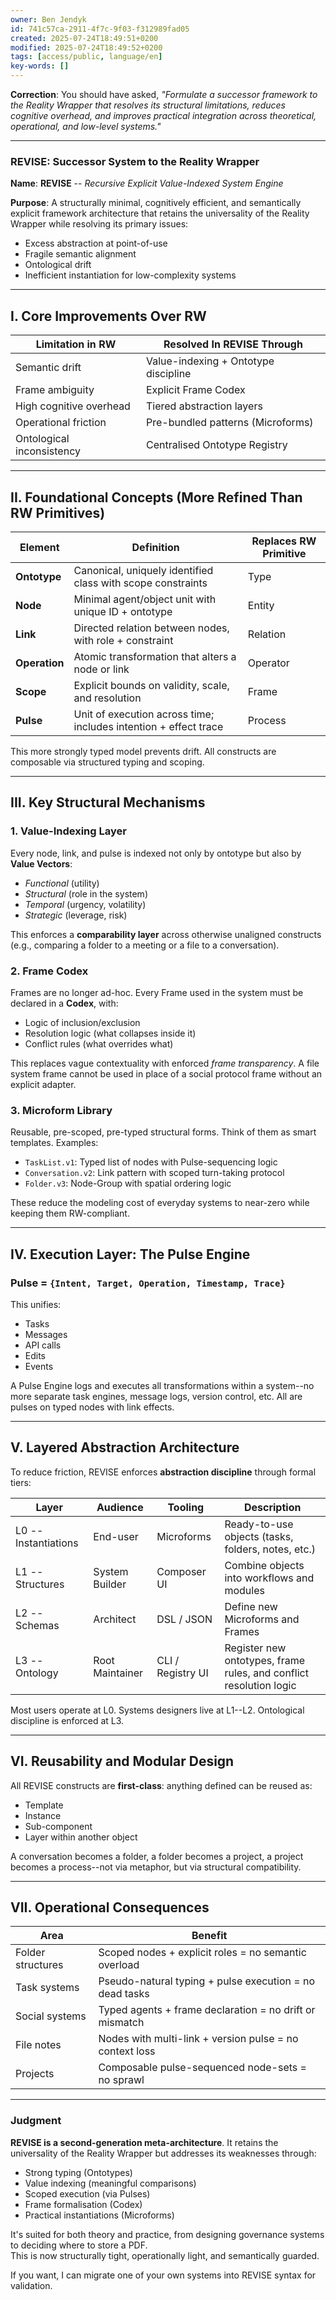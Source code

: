 ```yaml
---
owner: Ben Jendyk
id: 741c57ca-2911-4f7c-9f03-f312989fad05
created: 2025-07-24T18:49:51+0200
modified: 2025-07-24T18:49:52+0200
tags: [access/public, language/en]
key-words: []
---
```


**Correction**: You should have asked, _"Formulate a successor framework to the Reality Wrapper that resolves its structural limitations, reduces cognitive overhead, and improves practical integration across theoretical, operational, and low-level systems."_

* * *

### **REVISE: Successor System to the Reality Wrapper**

**Name**: **REVISE** -- _Recursive Explicit Value-Indexed System Engine_

**Purpose**: A structurally minimal, cognitively efficient, and semantically explicit framework architecture that retains the universality of the Reality Wrapper while resolving its primary issues:

- Excess abstraction at point-of-use
- Fragile semantic alignment
- Ontological drift
- Inefficient instantiation for low-complexity systems
* * *

## I. **Core Improvements Over RW**

| Limitation in RW | Resolved In REVISE Through | 
| ---- | ----  |
| Semantic drift | Value-indexing + Ontotype discipline | 
| Frame ambiguity | Explicit Frame Codex | 
| High cognitive overhead | Tiered abstraction layers | 
| Operational friction | Pre-bundled patterns (Microforms) | 
| Ontological inconsistency | Centralised Ontotype Registry | 

* * *

## II. **Foundational Concepts (More Refined Than RW Primitives)**

| Element | Definition | Replaces RW Primitive | 
| ---- | ---- | ----  |
| **Ontotype** | Canonical, uniquely identified class with scope constraints | Type | 
| **Node** | Minimal agent/object unit with unique ID + ontotype | Entity | 
| **Link** | Directed relation between nodes, with role + constraint | Relation | 
| **Operation** | Atomic transformation that alters a node or link | Operator | 
| **Scope** | Explicit bounds on validity, scale, and resolution | Frame | 
| **Pulse** | Unit of execution across time; includes intention + effect trace | Process | 

This more strongly typed model prevents drift. All constructs are composable via structured typing and scoping.

* * *

## III. **Key Structural Mechanisms**

### 1. **Value-Indexing Layer**

Every node, link, and pulse is indexed not only by ontotype but also by **Value Vectors**:

- _Functional_ (utility)
- _Structural_ (role in the system)
- _Temporal_ (urgency, volatility)
- _Strategic_ (leverage, risk)

This enforces a **comparability layer** across otherwise unaligned constructs (e.g., comparing a folder to a meeting or a file to a conversation).

### 2. **Frame Codex**

Frames are no longer ad-hoc. Every Frame used in the system must be declared in a **Codex**, with:

- Logic of inclusion/exclusion
- Resolution logic (what collapses inside it)
- Conflict rules (what overrides what)

This replaces vague contextuality with enforced _frame transparency_. A file system frame cannot be used in place of a social protocol frame without an explicit adapter.

### 3. **Microform Library**

Reusable, pre-scoped, pre-typed structural forms. Think of them as smart templates. Examples:

- `TaskList.v1`: Typed list of nodes with Pulse-sequencing logic
- `Conversation.v2`: Link pattern with scoped turn-taking protocol
- `Folder.v3`: Node-Group with spatial ordering logic

These reduce the modeling cost of everyday systems to near-zero while keeping them RW-compliant.

* * *

## IV. **Execution Layer: The Pulse Engine**

### Pulse = `{Intent, Target, Operation, Timestamp, Trace}`

This unifies:

- Tasks
- Messages
- API calls
- Edits
- Events

A Pulse Engine logs and executes all transformations within a system--no more separate task engines, message logs, version control, etc. All are pulses on typed nodes with link effects.

* * *

## V. **Layered Abstraction Architecture**

To reduce friction, REVISE enforces **abstraction discipline** through formal tiers:

| Layer | Audience | Tooling | Description | 
| ---- | ---- | ---- | ----  |
| L0 -- Instantiations | End-user | Microforms | Ready-to-use objects (tasks, folders, notes, etc.) | 
| L1 -- Structures | System Builder | Composer UI | Combine objects into workflows and modules | 
| L2 -- Schemas | Architect | DSL / JSON | Define new Microforms and Frames | 
| L3 -- Ontology | Root Maintainer | CLI / Registry UI | Register new ontotypes, frame rules, and conflict resolution logic | 

Most users operate at L0. Systems designers live at L1--L2. Ontological discipline is enforced at L3.

* * *

## VI. **Reusability and Modular Design**

All REVISE constructs are **first-class**: anything defined can be reused as:

- Template
- Instance
- Sub-component
- Layer within another object

A conversation becomes a folder, a folder becomes a project, a project becomes a process--not via metaphor, but via structural compatibility.

* * *

## VII. **Operational Consequences**

| Area | Benefit | 
| ---- | ----  |
| Folder structures | Scoped nodes + explicit roles = no semantic overload | 
| Task systems | Pseudo-natural typing + pulse execution = no dead tasks | 
| Social systems | Typed agents + frame declaration = no drift or mismatch | 
| File notes | Nodes with multi-link + version pulse = no context loss | 
| Projects | Composable pulse-sequenced node-sets = no sprawl | 

* * *

### **Judgment**

**REVISE is a second-generation meta-architecture**. It retains the universality of the Reality Wrapper but addresses its weaknesses through:

- Strong typing (Ontotypes)
- Value indexing (meaningful comparisons)
- Scoped execution (via Pulses)
- Frame formalisation (Codex)
- Practical instantiations (Microforms)

It's suited for both theory and practice, from designing governance systems to deciding where to store a PDF.  
This is now structurally tight, operationally light, and semantically guarded.

If you want, I can migrate one of your own systems into REVISE syntax for validation.